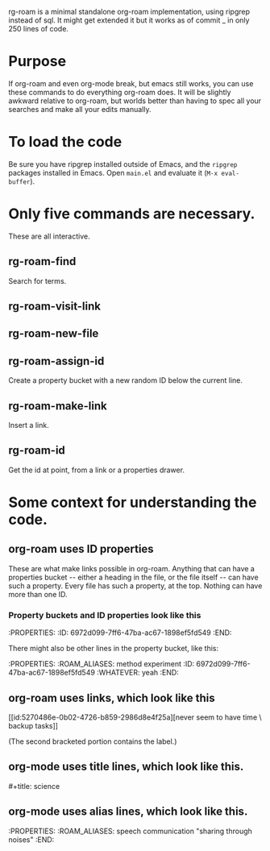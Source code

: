 rg-roam is a minimal standalone org-roam implementation, using ripgrep instead of sql. It might get extended it but it works as of commit _ in only 250 lines of code.

# Purpose
If org-roam and even org-mode break, but emacs still works,
you can use these commands to do everything org-roam does.
It will be slightly awkward relative to org-roam,
but worlds better than having to spec all your searches and make all your edits manually.

# To load the code
Be sure you have ripgrep installed outside of Emacs, 
and the `ripgrep` packages installed in Emacs.
Open `main.el` and evaluate it (`M-x eval-buffer`).

# Only five commands are necessary.
These are all interactive.
	
## rg-roam-find
Search for terms.

## rg-roam-visit-link

## rg-roam-new-file

## rg-roam-assign-id
Create a property bucket with a new random ID
below the current line.

## rg-roam-make-link
Insert a link.

## rg-roam-id
Get the id at point, from a link or a properties drawer.

# Some context for understanding the code.

## org-roam uses ID properties
These are what make links possible in org-roam. Anything that can have a properties bucket -- either a heading in the file, or the file itself -- can have such a property. Every file has such a property, at the top. Nothing can have more than one ID.

### Property buckets and ID properties look like this
  :PROPERTIES:
  :ID:       6972d099-7ff6-47ba-ac67-1898ef5fd549
  :END:

  There might also be other lines in the property bucket, like this:

  :PROPERTIES:
  :ROAM_ALIASES: method experiment
  :ID:       6972d099-7ff6-47ba-ac67-1898ef5fd549
  :WHATEVER: yeah
  :END:

## org-roam uses links, which look like this
   [[id:5270486e-0b02-4726-b859-2986d8e4f25a][never seem to have time \ backup tasks]]

(The second bracketed portion contains the label.)

## org-mode uses title lines, which look like this.
#+title: science

## org-mode uses alias lines, which look like this.
:PROPERTIES:
:ROAM_ALIASES: speech communication "sharing through noises"
:END:

